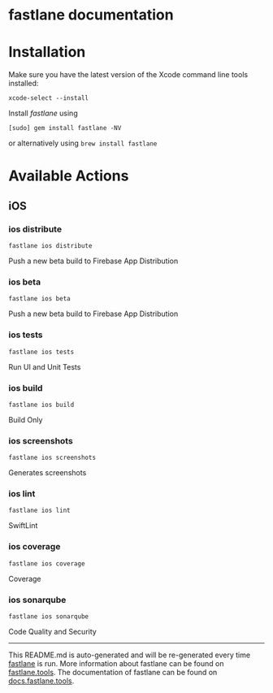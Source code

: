 fastlane documentation
================
# Installation

Make sure you have the latest version of the Xcode command line tools installed:

```
xcode-select --install
```

Install _fastlane_ using
```
[sudo] gem install fastlane -NV
```
or alternatively using `brew install fastlane`

# Available Actions
## iOS
### ios distribute
```
fastlane ios distribute
```
Push a new beta build to Firebase App Distribution
### ios beta
```
fastlane ios beta
```
Push a new beta build to Firebase App Distribution
### ios tests
```
fastlane ios tests
```
Run UI and Unit Tests
### ios build
```
fastlane ios build
```
Build Only
### ios screenshots
```
fastlane ios screenshots
```
Generates screenshots
### ios lint
```
fastlane ios lint
```
SwiftLint
### ios coverage
```
fastlane ios coverage
```
Coverage
### ios sonarqube
```
fastlane ios sonarqube
```
Code Quality and Security

----

This README.md is auto-generated and will be re-generated every time [fastlane](https://fastlane.tools) is run.
More information about fastlane can be found on [fastlane.tools](https://fastlane.tools).
The documentation of fastlane can be found on [docs.fastlane.tools](https://docs.fastlane.tools).
